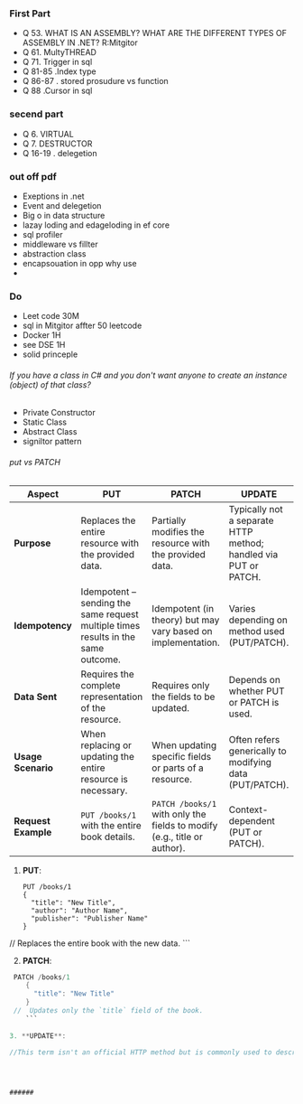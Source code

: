 
### First Part
- Q 53. WHAT IS AN ASSEMBLY? WHAT ARE THE DIFFERENT TYPES OF
   ASSEMBLY IN .NET?
   R:Mitgitor
- Q 61. MultyTHREAD
- Q 71. Trigger in sql
- Q 81-85 .Index type
- Q 86-87 . stored prosudure vs function
- Q 88 .Cursor in sql
### secend part
- Q 6. VIRTUAL 
- Q 7. DESTRUCTOR
- Q 16-19 . delegetion

### out off pdf 
- Exeptions in .net
- Event and delegetion
- Big o in data structure
- lazay loding and edageloding in ef core
- sql profiler
- middleware vs fillter
- abstraction class
- encapsouation in opp why use
- 


### Do
- Leet code 30M
- sql in Mitgitor affter 50 leetcode
- Docker 1H
- see DSE 1H
- solid princeple



###### If you have a class in C# and you don't want anyone to create an instance (object) of that class?
- Private Constructor
- Static Class
- Abstract Class
- signiltor pattern


###### put vs PATCH

|**Aspect**|**PUT**|**PATCH**|**UPDATE**|
|---|---|---|---|
|**Purpose**|Replaces the entire resource with the provided data.|Partially modifies the resource with the provided data.|Typically not a separate HTTP method; handled via PUT or PATCH.|
|**Idempotency**|Idempotent – sending the same request multiple times results in the same outcome.|Idempotent (in theory) but may vary based on implementation.|Varies depending on method used (PUT/PATCH).|
|**Data Sent**|Requires the complete representation of the resource.|Requires only the fields to be updated.|Depends on whether PUT or PATCH is used.|
|**Usage Scenario**|When replacing or updating the entire resource is necessary.|When updating specific fields or parts of a resource.|Often refers generically to modifying data (PUT/PATCH).|
|**Request Example**|`PUT /books/1` with the entire book details.|`PATCH /books/1` with only the fields to modify (e.g., title or author).|Context-dependent (PUT or PATCH).|



1. **PUT**:
    
    ``` c$
    PUT /books/1
    {
      "title": "New Title",
      "author": "Author Name",
      "publisher": "Publisher Name"
    }
//    Replaces the entire book with the new data.
    ```

2. **PATCH**:
``` c#
 PATCH /books/1
    {
      "title": "New Title"
    }
 //  Updates only the `title` field of the book.
    ```
    
3. **UPDATE**:
    
//This term isn't an official HTTP method but is commonly used to describe **modifying resources**, typically implemented with **PUT** or **PATCH**.




###### 